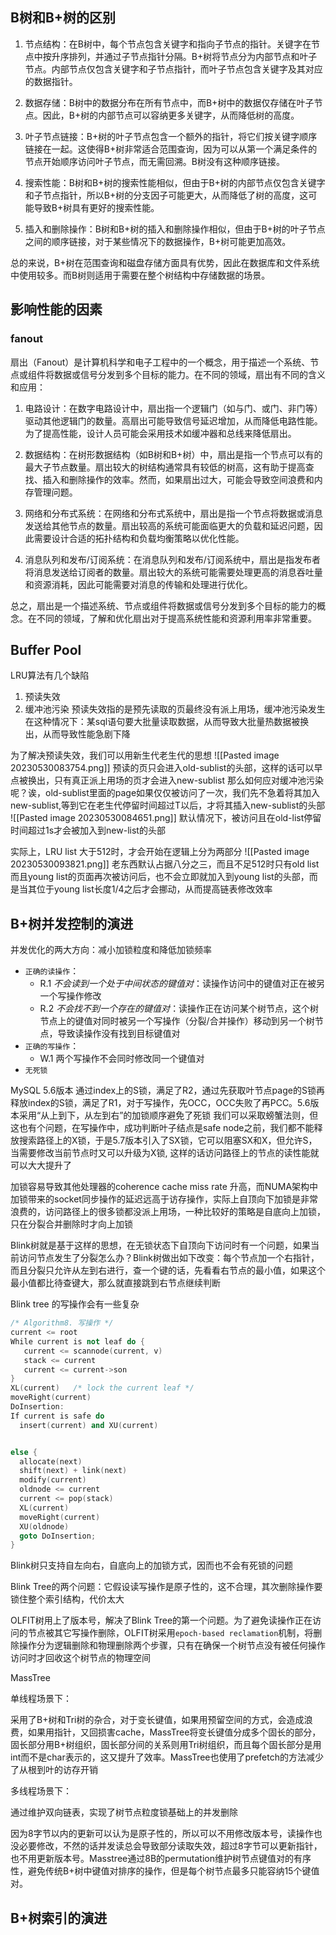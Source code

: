 ## B树和B+树的区别

1.  节点结构：在B树中，每个节点包含关键字和指向子节点的指针。关键字在节点中按升序排列，并通过子节点指针分隔。B+树将节点分为内部节点和叶子节点。内部节点仅包含关键字和子节点指针，而叶子节点包含关键字及其对应的数据指针。
    
2.  数据存储：B树中的数据分布在所有节点中，而B+树中的数据仅存储在叶子节点。因此，B+树的内部节点可以容纳更多关键字，从而降低树的高度。
    
3.  叶子节点链接：B+树的叶子节点包含一个额外的指针，将它们按关键字顺序链接在一起。这使得B+树非常适合范围查询，因为可以从第一个满足条件的节点开始顺序访问叶子节点，而无需回溯。B树没有这种顺序链接。
    
4.  搜索性能：B树和B+树的搜索性能相似，但由于B+树的内部节点仅包含关键字和子节点指针，所以B+树的分支因子可能更大，从而降低了树的高度，这可能导致B+树具有更好的搜索性能。
    
5.  插入和删除操作：B树和B+树的插入和删除操作相似，但由于B+树的叶子节点之间的顺序链接，对于某些情况下的数据操作，B+树可能更加高效。
    

总的来说，B+树在范围查询和磁盘存储方面具有优势，因此在数据库和文件系统中使用较多。而B树则适用于需要在整个树结构中存储数据的场景。

## 影响性能的因素

### fanout

扇出（Fanout）是计算机科学和电子工程中的一个概念，用于描述一个系统、节点或组件将数据或信号分发到多个目标的能力。在不同的领域，扇出有不同的含义和应用：

1.  电路设计：在数字电路设计中，扇出指一个逻辑门（如与门、或门、非门等）驱动其他逻辑门的数量。高扇出可能导致信号延迟增加，从而降低电路性能。为了提高性能，设计人员可能会采用技术如缓冲器和总线来降低扇出。
    
2.  数据结构：在树形数据结构（如B树和B+树）中，扇出是指一个节点可以有的最大子节点数量。扇出较大的树结构通常具有较低的树高，这有助于提高查找、插入和删除操作的效率。然而，如果扇出过大，可能会导致空间浪费和内存管理问题。
    
3.  网络和分布式系统：在网络和分布式系统中，扇出是指一个节点将数据或消息发送给其他节点的数量。扇出较高的系统可能面临更大的负载和延迟问题，因此需要设计合适的拓扑结构和负载均衡策略以优化性能。
    
4.  消息队列和发布/订阅系统：在消息队列和发布/订阅系统中，扇出是指发布者将消息发送给订阅者的数量。扇出较大的系统可能需要处理更高的消息吞吐量和资源消耗，因此可能需要对消息的传输和处理进行优化。
    

总之，扇出是一个描述系统、节点或组件将数据或信号分发到多个目标的能力的概念。在不同的领域，了解和优化扇出对于提高系统性能和资源利用率非常重要。

## Buffer Pool

LRU算法有几个缺陷
1. 预读失效
2. 缓冲池污染
预读失效指的是预先读取的页最终没有派上用场，缓冲池污染发生在这种情况下：某sql语句要大批量读取数据，从而导致大批量热数据被换出，从而导致性能急剧下降

为了解决预读失效，我们可以用新生代老生代的思想
![[Pasted image 20230530083754.png]]
预读的页只会进入old-sublist的头部，这样的话可以早点被换出，只有真正派上用场的页才会进入new-sublist
那么如何应对缓冲池污染呢？诶，old-sublist里面的page如果仅仅被访问了一次，我们先不急着将其加入new-sublist,等到它在老生代停留时间超过T以后，才将其插入new-sublist的头部
![[Pasted image 20230530084651.png]]
默认情况下，被访问且在old-list停留时间超过1s才会被加入到new-list的头部

实际上，LRU list 大于512时，才会开始在逻辑上分为两部分
![[Pasted image 20230530093821.png]]
老东西默认占据八分之三，而且不足512时只有old list
而且young list的页面再次被访问后，也不会立即就加入到young list的头部，而是当其位于young list长度1/4之后才会挪动，从而提高链表修改效率


## B+树并发控制的演进

并发优化的两大方向：减小加锁粒度和降低加锁频率

- `正确的读操作`：
    - R.1 _不会读到一个处于中间状态的键值对_：读操作访问中的键值对正在被另一个写操作修改
    - R.2 _不会找不到一个存在的键值对_：读操作正在访问某个树节点，这个树节点上的键值对同时被另一个写操作（分裂/合并操作）移动到另一个树节点，导致读操作没有找到目标键值对
- `正确的写操作`：
    - W.1 两个写操作不会同时修改同一个键值对
- `无死锁`

MySQL 5.6版本 通过index上的S锁，满足了R2，通过先获取叶节点page的S锁再释放index的S锁，满足了R1，对于写操作，先OCC，OCC失败了再PCC。5.6版本采用“从上到下，从左到右”的加锁顺序避免了死锁
我们可以采取螃蟹法则，但这也有个问题，在写操作中，成功判断叶子结点是safe node之前，我们都不能释放搜索路径上的X锁，于是5.7版本引入了SX锁，它可以阻塞SX和X，但允许S，当需要修改当前节点时又可以升级为X锁, 这样的话访问路径上的节点的读性能就可以大大提升了

加锁容易导致其他处理器的coherence cache miss rate 升高，而NUMA架构中加锁带来的socket同步操作的延迟远高于访存操作，实际上自顶向下加锁是非常浪费的，访问路径上的很多锁都没派上用场，一种比较好的策略是自底向上加锁，只在分裂合并删除时才向上加锁

Blink树就是基于这样的思想，在无锁状态下自顶向下访问时有一个问题，如果当前访问节点发生了分裂怎么办？Blink树做出如下改变：每个节点加一个右指针，而且分裂只允许从左到右进行，查一个键的话，先看看右节点的最小值，如果这个最小值都比待查键大，那么就直接跳到右节点继续判断

Blink tree 的写操作会有一些复杂

```cpp
/* Algorithm8. 写操作 */
current <= root                                  
While current is not leaf do {             
   current <= scannode(current, v)     
   stack <= current                           
   current <= current->son                 
}                                                          
XL(current)   /* lock the current leaf */ 
moveRight(current)                             
DoInsertion:                                        
If current is safe do                                       
  insert(current) and XU(current)    


else {
  allocate(next)
  shift(next) + link(next)
  modify(current)
  oldnode <= current
  current <= pop(stack)
  XL(current)
  moveRight(current) 
  XU(oldnode)
  goto DoInsertion; 
} 
```


Blink树只支持自左向右，自底向上的加锁方式，因而也不会有死锁的问题

Blink Tree的两个问题：它假设读写操作是原子性的，这不合理，其次删除操作要锁住整个索引结构，代价太大

OLFIT树用上了版本号，解决了Blink Tree的第一个问题。为了避免读操作正在访问的节点被其它写操作删除，OLFIT树采用`epoch-based reclamation`机制，将删除操作分为逻辑删除和物理删除两个步骤，只有在确保一个树节点没有被任何操作访问时才回收这个树节点的物理空间

MassTree

单线程场景下：

采用了B+树和Tri树的杂合，对于变长键值，如果用预留空间的方式，会造成浪费，如果用指针，又回损害cache，MassTree将变长键值分成多个固长的部分，固长部分用B+树组织，固长部分间的关系则用Tri树组织，而且每个固长部分是用int而不是char表示的，这又提升了效率。MassTree也使用了prefetch的方法减少了从根到叶的访存开销

多线程场景下：

通过维护双向链表，实现了树节点粒度锁基础上的并发删除

因为8字节以内的更新可以认为是原子性的，所以可以不用修改版本号，读操作也没必要修改，不然的话并发读总会导致部分读取失效，超过8字节可以更新指针，也不用更新版本号。Masstree通过8B的permutation维护树节点键值对的有序性，避免传统B+树中键值对排序的操作，但是每个树节点最多只能容纳15个键值对。


## B+树索引的演进